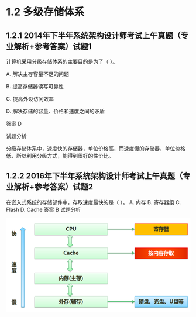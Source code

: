 # 1.2 多级存储体系

## 1.2.1 2014年下半年系统架构设计师考试上午真题（专业解析+参考答案）试题1
计算机采用分级存储体系的主要目的是为了（ ）。

A. 解决主存容量不足的问题

B. 提高存储器读写可靠性

C. 提高外设访问效率

D. 解决存储的容量、价格和速度之间的矛盾



答案 D

试题分析

分级存储体系中，速度快的存储器，单位价格高，而速度慢的存储器，单位价格低，所以利用分级方式，能得到很好的性价比。

## 1.2.2 2016年下半年系统架构设计师考试上午真题（专业解析+参考答案）试题2
在嵌入式系统的存储部件中，存取速度最快的是（ ）。  A. 内存 B. 寄存器组 C. Flash D. Cache  答案 B 试题分析

![img](../../../_media/1674098422817-43b8d569-d11a-4e55-8bd6-659b20d5692b-20230119上午112105030.png)


